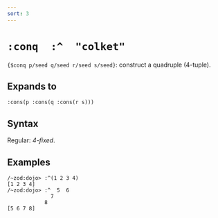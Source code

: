```yaml
---
sort: 3
---
```


# `:conq  :^  "colket"`

`{$conq p/seed q/seed r/seed s/seed}`: construct a quadruple (4-tuple).

## Expands to

```
:cons(p :cons(q :cons(r s)))
```

## Syntax

Regular: *4-fixed*.

## Examples

```
/~zod:dojo> :^(1 2 3 4)
[1 2 3 4]
/~zod:dojo> :^  5  6
              7
            8
[5 6 7 8]
```
